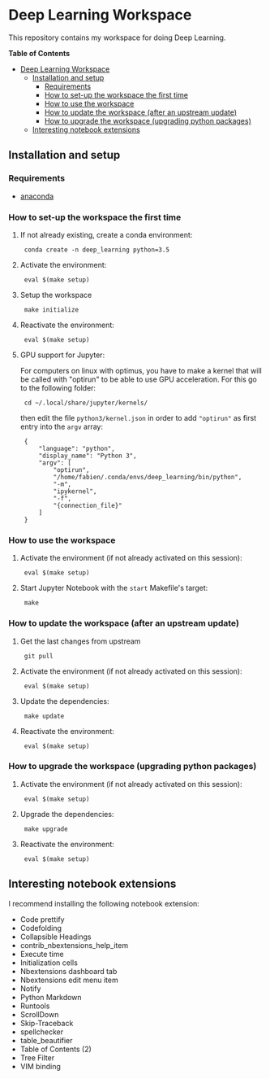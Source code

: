 # Deep Learning Workspace

This repository contains my workspace for doing Deep Learning.

<!-- markdown-toc start - Don't edit this section. Run M-x markdown-toc-generate-toc again -->
**Table of Contents**

- [Deep Learning Workspace](#deep-learning-workspace)
    - [Installation and setup](#installation-and-setup)
        - [Requirements](#requirements)
        - [How to set-up the workspace the first time](#how-to-set-up-the-workspace-the-first-time)
        - [How to use the workspace](#how-to-use-the-workspace)
        - [How to update the workspace (after an upstream update)](#how-to-update-the-workspace-after-an-upstream-update)
        - [How to upgrade the workspace (upgrading python packages)](#how-to-upgrade-the-workspace-upgrading-python-packages)
    - [Interesting notebook extensions](#interesting-notebook-extensions)

<!-- markdown-toc end -->
 
## Installation and setup

### Requirements

* [anaconda](https://www.continuum.io/downloads)

### How to set-up the workspace the first time

1. If not already existing, create a conda environment:

        conda create -n deep_learning python=3.5

2. Activate the environment:

        eval $(make setup)

3. Setup the workspace

        make initialize

4. Reactivate the environment:

        eval $(make setup)

5. GPU support for Jupyter:

    For computers on linux with optimus, you have to make a kernel that will be
    called with "optirun" to be able to use GPU acceleration. For this go to the
    following folder:

        cd ~/.local/share/jupyter/kernels/

    then edit the file `python3/kernel.json` in order to add `"optirun"` as
    first entry into the `argv` array:

        {
            "language": "python",
            "display_name": "Python 3",
            "argv": [
                "optirun",
                "/home/fabien/.conda/envs/deep_learning/bin/python",
                "-m",
                "ipykernel",
                "-f",
                "{connection_file}"
            ]
        }

### How to use the workspace

1. Activate the environment (if not already activated on this session):

        eval $(make setup)

2. Start Jupyter Notebook with the `start` Makefile's target:

        make
        
### How to update the workspace (after an upstream update)

1. Get the last changes from upstream

        git pull

2. Activate the environment (if not already activated on this session):

        eval $(make setup)

3. Update the dependencies:

        make update

4. Reactivate the environment:

        eval $(make setup)

### How to upgrade the workspace (upgrading python packages)

1. Activate the environment (if not already activated on this session):

        eval $(make setup)

2. Upgrade the dependencies:

        make upgrade

3. Reactivate the environment:

        eval $(make setup)

## Interesting notebook extensions

I recommend installing the following notebook extension:

- Code prettify
- Codefolding
- Collapsible Headings
- contrib_nbextensions_help_item
- Execute time
- Initialization cells
- Nbextensions dashboard tab
- Nbextensions edit menu item
- Notify
- Python Markdown
- Runtools
- ScrollDown
- Skip-Traceback
- spellchecker
- table_beautifier
- Table of Contents (2)
- Tree Filter
- VIM binding
